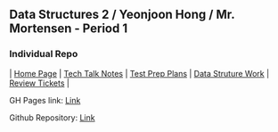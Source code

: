 ## Data Structures 2 / Yeonjoon Hong / Mr. Mortensen - Period 1
### Individual Repo

| [Home Page](https://yeonjoonhong.github.io/Data-Structures-2/) | [Tech Talk Notes](docs/GH%20Pages%20Nav/Tech%20Talk%20Notes) | [Test Prep Plans](docs/GH%20Pages%20Nav/Test%20Prep%20Plans) | [Data Struture Work](docs/GH%20Pages%20Nav/Data%20Structure%20Work) | [Review Tickets](docs/GH%20Pages%20Nav/Review%20Tickets) |

GH Pages link: [Link](https://yeonjoonhong.github.io/Data-Structures-2/)

Github Repository: [Link](https://github.com/yeonjoonhong/Data-Structures-2)
